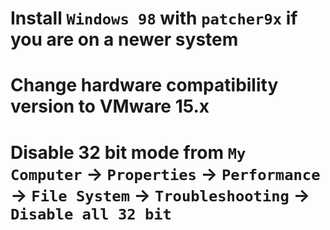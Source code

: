 # Install `Windows 98` with `patcher9x` if you are on a newer system
# Change hardware compatibility version to VMware 15.x
# Disable 32 bit mode from `My Computer` -> `Properties` -> `Performance` -> `File System` -> `Troubleshooting` -> `Disable all 32 bit`